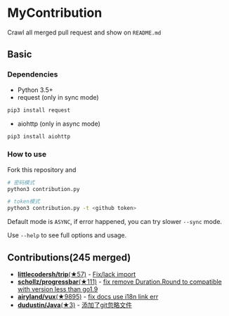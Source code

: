 # MyContribution

Crawl all merged pull request and show on `README.md`

## Basic

### Dependencies

 - Python 3.5+
 - request (only in sync mode)

```bash
pip3 install request
```
 - aiohttp (only in async mode)

```bash
pip3 install aiohttp
```

### How to use

Fork this repository and 

```bash
# 密码模式
python3 contribution.py

# token模式
python3 contribution.py -t <github token>
```

Default mode is `ASYNC`, if error happened, you can try slower `--sync` mode.

Use `--help` to see full options and usage.

## Contributions(245 merged)

* [**littlecodersh/trip**(★57)](https://github.com/littlecodersh/trip) - [Fix/lack import](https://github.com/littlecodersh/trip/pulls/2)
* [**schollz/progressbar**(★111)](https://github.com/schollz/progressbar) - [fix remove Duration.Round to compatible with version less than go1.9](https://github.com/schollz/progressbar/pulls/3)
* [**airyland/vux**(★9895)](https://github.com/airyland/vux) - [fix docs use i18n link err](https://github.com/airyland/vux/pulls/2130)
* [**dudustin/Java**(★3)](https://github.com/dudustin/Java) - [添加了git忽略文件](https://github.com/dudustin/Java/pulls/1)
